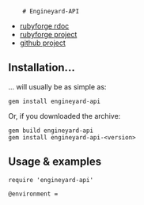         # Engineyard-API

* [rubyforge rdoc](http://tbd)
* [rubyforge project](http://tbd)
* [github project](http://github.com/tbd)


## Installation...

... will usually be as simple as:

```
gem install engineyard-api
````
  
Or, if you downloaded the archive:  

```
gem build engineyard-api
gem install engineyard-api-<version>
```

## Usage & examples

```
require 'engineyard-api'

@environment =  
